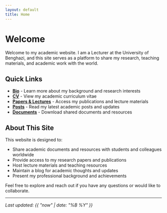 ```yaml
---
layout: default
title: Home
---
```


# Welcome

Welcome to my academic website. I am a Lecturer at the University of Benghazi, and this site serves as a platform to share my research, teaching materials, and academic work with the world.

## Quick Links

- **[Bio](/bio/)** - Learn more about my background and research interests
- **[CV](/cv/)** - View my academic curriculum vitae
- **[Papers & Lectures](/papers/)** - Access my publications and lecture materials
- **[Posts](/posts/)** - Read my latest academic posts and updates
- **[Documents](/documents/)** - Download shared documents and resources

## About This Site

This website is designed to:
- Share academic documents and resources with students and colleagues worldwide
- Provide access to my research papers and publications
- Host lecture materials and teaching resources
- Maintain a blog for academic thoughts and updates
- Present my professional background and achievements

Feel free to explore and reach out if you have any questions or would like to collaborate.

---

*Last updated: {{ "now" | date: "%B %Y" }}*
